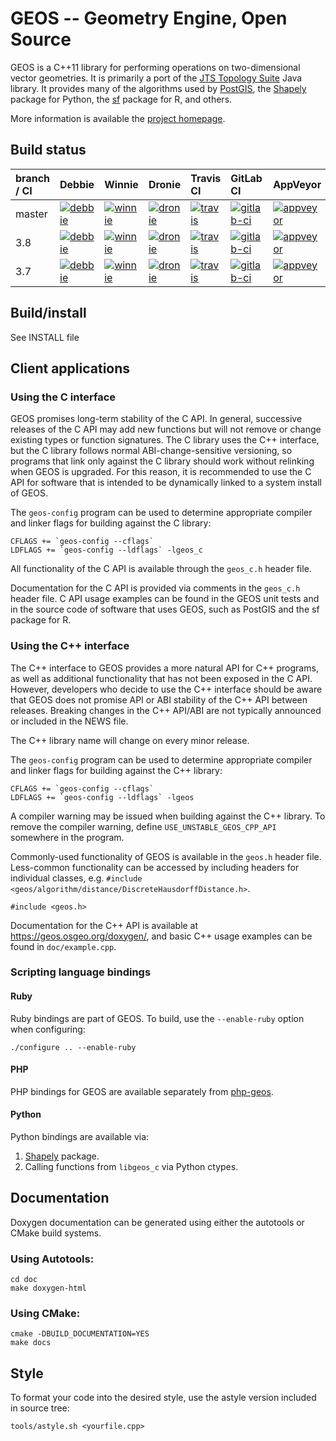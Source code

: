 GEOS -- Geometry Engine, Open Source
====================================

GEOS is a C++11 library for performing operations on two-dimensional vector
geometries. It is primarily a port of the [JTS Topology
Suite](https://github.com/locationtech/jts) Java library.  It provides many of
the algorithms used by [PostGIS](http://www.postgis.net/), the
[Shapely](https://pypi.org/project/Shapely/) package for Python, the
[sf](https://github.com/r-spatial/sf) package for R, and others.

More information is available the [project homepage](https://trac.osgeo.org/geos).

## Build status

| branch / CI | Debbie | Winnie | Dronie | Travis CI | GitLab CI | AppVeyor | Bessie | Bessie32 |
|:---         |:---    |:---    |:---    |:---       |:---       |:---      |:---    |:---    |
| master      | [![debbie](https://debbie.postgis.net/buildStatus/icon?job=GEOS_Master)](https://debbie.postgis.net/view/GEOS/job/GEOS_Master/) | [![winnie](https://winnie.postgis.net:444/view/GEOS/job/GEOS_Master/badge/icon)](https://winnie.postgis.net:444/view/GEOS/job/GEOS_Master/) | [![dronie](https://dronie.osgeo.org/api/badges/geos/geos/status.svg?branch=master)](https://dronie.osgeo.org/geos/geos?branch=master) | [![travis](https://travis-ci.com/libgeos/geos.svg?branch=master)](https://travis-ci.com/libgeos/geos?branch=master) | [![gitlab-ci](https://gitlab.com/geos/libgeos/badges/master/pipeline.svg)](https://gitlab.com/geos/libgeos/commits/master) | [![appveyor](https://ci.appveyor.com/api/projects/status/62aplwst722b89au/branch/master?svg=true)](https://ci.appveyor.com/project/dbaston/geos/branch/master) | [![bessie](https://debbie.postgis.net/buildStatus/icon?job=GEOS_Worker_Run/label=bessie&BRANCH=master)](https://debbie.postgis.net/view/GEOS/job/GEOS_Worker_Run/label=bessie) | [![bessie32](https://debbie.postgis.net/buildStatus/icon?job=GEOS_Worker_Run/label=bessie32&BRANCH=master)](https://debbie.postgis.net/view/GEOS/job/GEOS_Worker_Run/label=bessie32) |
| 3.8     | [![debbie](https://debbie.postgis.net/buildStatus/icon?job=GEOS_Branch_3.8)](https://debbie.postgis.net/view/GEOS/job/GEOS_Branch_3.8/) | [![winnie](https://winnie.postgis.net:444/view/GEOS/job/GEOS_Branch_3.8/badge/icon)](https://winnie.postgis.net:444/view/GEOS/job/GEOS_Branch_3.8/) | [![dronie](https://dronie.osgeo.org/api/badges/geos/geos/status.svg?branch=3.8)](https://dronie.osgeo.org/geos/geos?branch=3.8) | [![travis](https://travis-ci.com/libgeos/geos.svg?branch=3.8)](https://travis-ci.com/libgeos/geos?branch=3.8) | [![gitlab-ci](https://gitlab.com/geos/libgeos/badges/3.8/pipeline.svg)](https://gitlab.com/geos/libgeos/commits/3.8) | [![appveyor](https://ci.appveyor.com/api/projects/status/62aplwst722b89au/branch/3.8?svg=true)](https://ci.appveyor.com/project/dbaston/geos/branch/3.8) |
| 3.7     | [![debbie](https://debbie.postgis.net/buildStatus/icon?job=GEOS_Branch_3.7)](https://debbie.postgis.net/view/GEOS/job/GEOS_Branch_3.7/) | [![winnie](https://winnie.postgis.net:444/view/GEOS/job/GEOS_Branch_3.7/badge/icon)](https://winnie.postgis.net:444/view/GEOS/job/GEOS_Branch_3.7/) | [![dronie](https://dronie.osgeo.org/api/badges/geos/geos/status.svg?branch=3.7)](https://dronie.osgeo.org/geos/geos?branch=3.7) | [![travis](https://travis-ci.com/libgeos/geos.svg?branch=3.7)](https://travis-ci.com/libgeos/geos?branch=3.7) | [![gitlab-ci](https://gitlab.com/geos/libgeos/badges/3.7/pipeline.svg)](https://gitlab.com/geos/libgeos/commits/3.7) | [![appveyor](https://ci.appveyor.com/api/projects/status/62aplwst722b89au/branch/3.7?svg=true)](https://ci.appveyor.com/project/dbaston/geos/branch/3.7) |

## Build/install

See INSTALL file

## Client applications

### Using the C interface

GEOS promises long-term stability of the C API. In general, successive releases
of the C API may add new functions but will not remove or change existing types
or function signatures. The C library uses the C++ interface, but the C library
follows normal ABI-change-sensitive versioning, so programs that link only
against the C library should work without relinking when GEOS is upgraded. For
this reason, it is recommended to use the C API for software that is intended
to be dynamically linked to a system install of GEOS.

The `geos-config` program can be used to determine appropriate compiler and
linker flags for building against the C library:

    CFLAGS += `geos-config --cflags`
    LDFLAGS += `geos-config --ldflags` -lgeos_c

All functionality of the C API is available through the `geos_c.h` header file.

Documentation for the C API is provided via comments in the `geos_c.h` header
file. C API usage examples can be found in the GEOS unit tests and in the
source code of software that uses GEOS, such as PostGIS and the sf package
for R.

### Using the C++ interface

The C++ interface to GEOS provides a more natural API for C++ programs, as well
as additional functionality that has not been exposed in the C API.  However,
developers who decide to use the C++ interface should be aware that GEOS does
not promise API or ABI stability of the C++ API between releases.  Breaking
changes in the C++ API/ABI are not typically announced or included in the NEWS
file.

The C++ library name will change on every minor release.

The `geos-config` program can be used to determine appropriate compiler and
linker flags for building against the C++ library:

    CFLAGS += `geos-config --cflags`
    LDFLAGS += `geos-config --ldflags` -lgeos

A compiler warning may be issued when building against the C++ library. To
remove the compiler warning, define `USE_UNSTABLE_GEOS_CPP_API` somewhere
in the program.

Commonly-used functionality of GEOS is available in the `geos.h` header file.
Less-common functionality can be accessed by including headers for individual
classes, e.g. `#include <geos/algorithm/distance/DiscreteHausdorffDistance.h>`.

    #include <geos.h>

Documentation for the C++ API is available at https://geos.osgeo.org/doxygen/,
and basic C++ usage examples can be found in `doc/example.cpp`.


### Scripting language bindings

#### Ruby

Ruby bindings are part of GEOS. To build, use the `--enable-ruby` option
when configuring:

    ./configure .. --enable-ruby

#### PHP

PHP bindings for GEOS are available separately from
[php-geos](https://git.osgeo.org/gitea/geos/php-geos).

#### Python

Python bindings are available via:

 1. [Shapely](http://pypi.python.org/pypi/Shapely) package.
 2. Calling functions from `libgeos_c` via Python ctypes.


## Documentation

Doxygen documentation can be generated using either the autotools or CMake build
systems.

### Using Autotools:

    cd doc
    make doxygen-html

### Using CMake:

    cmake -DBUILD_DOCUMENTATION=YES
    make docs

## Style

To format your code into the desired style, use the astyle
version included in source tree:

    tools/astyle.sh <yourfile.cpp>
